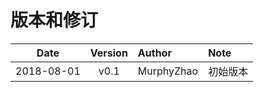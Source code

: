 # 版本和修订 #

| Date       | Version   |  Author    | Note  |
| --------   | :-----:   | :----      | :---- |
| 2018-08-01 | v0.1      | MurphyZhao | 初始版本 |
